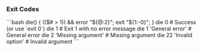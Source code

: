 ### Exit Codes
\`\`\`bash
die() { (($# > 1)) && error "${@:2}"; exit "${1:-0}"; }
die 0                    # Success (or use \`exit 0\`)
die 1                    # Exit 1 with no error message
die 1 'General error'    # General error
die 2 'Missing argument' # Missing argument
die 22 'Invalid option'  # Invalid argument
\`\`\`
